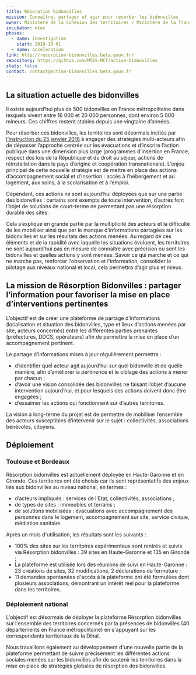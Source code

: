 ```yaml
---
title: Résorption bidonvilles
mission: Connaître, partager et agir pour résorber les bidonvilles
owner: Ministère de la Cohésion des territoires / Ministère de la Transition écologique et solidaire
incubator: mtes
phases:
  - name: investigation
    start: 2018-10-01
  - name: acceleration
link: http://resorption-bidonvilles.beta.gouv.fr/
repository: https://github.com/MTES-MCT/action-bidonvilles
stats: false
contact: contact@action-bidonvilles.beta.gouv.fr
---
```


## La situation actuelle des bidonvilles

Il existe aujourd’hui plus de 500 bidonvilles en France métropolitaine dans lesquels vivent entre 16 000 et 20 000 personnes, dont environ 5 000 mineurs. Ces chiffres restent stables depuis une vingtaine d’années.

Pour résorber ces bidonvilles, les territoires sont désormais incités par [l’instruction du 25 janvier 2018](https://www.gouvernement.fr/sites/default/files/contenu/piece-jointe/2018/06/circulaire_du_25_janvier_2018.pdf) à engager des stratégies multi-acteurs afin de dépasser l’approche centrée sur les évacuations et d’inscrire l’action publique dans une dimension plus large (programmes d’insertion en France, respect des lois de la République et du droit au séjour, actions de réinstallation dans le pays d’origine et coopération transnationale). L’enjeu principal de cette nouvelle stratégie est de mettre en place des actions d’accompagnement social et d’insertion : accès à l’hébergement et au logement, aux soins, à la scolarisation et à l’emploi.

Cependant, ces actions ne sont aujourd’hui déployées que sur une partie des bidonvilles : certains sont exempts de toute intervention, d’autres font l’objet de solutions de court-terme ne permettant pas une résorption durable des sites.

Cela s’explique en grande partie par la multiplicité des acteurs et la difficulté de les mobiliser ainsi que par le manque d’informations partagées sur les bidonvilles et sur les résultats des actions menées. Au regard de ces éléments et de la rapidité avec laquelle les situations évoluent, les territoires ne sont aujourd’hui pas en mesure de connaître avec précision où sont les bidonvilles et quelles actions y sont menées. Savoir ce qui marche et ce qui ne marche pas, renforcer l'observation et l'information, consolider le pilotage aux niveaux national et local, cela permettra d’agir plus et mieux.

## La mission de Résorption Bidonvilles : partager l’information pour favoriser la mise en place d’interventions pertinentes

L’objectif est de créer une plateforme de partage d’informations (localisation et situation des bidonvilles, type et lieux d’actions menées par site, acteurs concernés) entre les différentes parties prenantes (préfectures, DDCS, opérateurs) afin de permettre la mise en place d’un accompagnement pertinent.

Le partage d’informations mises à jour régulièrement permettra :
- d’identifier quel acteur agit aujourd’hui sur quel bidonville et de quelle manière, afin d’améliorer la pertinence et le ciblage des actions à mener par chacun ;
- d’avoir une vision consolidée des bidonvilles ne faisant l’objet d’aucune intervention aujourd’hui, et pour lesquels des actions doivent donc être engagées ;
- d’essaimer les actions qui fonctionnent sur d’autres territoires.

La vision à long-terme du projet est de permettre de mobiliser l’ensemble des acteurs susceptibles d’intervenir sur le sujet : collectivités, associations bénévoles, citoyens.

## Déploiement

### Toulouse et Bordeaux

Résorption bidonvilles est actuellement déployée en Haute-Garonne et en Gironde. Ces territoires ont été choisis car ils sont représentatifs des enjeux liés aux bidonvilles au niveau national, en termes :
- d’acteurs impliqués : services de l’Etat, collectivités, associations ;
- de types de sites : immeubles et terrains ;
- de solutions mobilisées : évacuations avec accompagnement des personnes dans le logement, accompagnement sur site, service civique, médiation sanitaire.

Après un mois d'utilisation, les résultats sont les suivants :
- 100% des sites sur les territoires expérimentaux sont rentrés et suivis via Résorption bidonvilles : 39 sites en Haute-Garonne et 135 en Gironde ;
- La plateforme est utilisée lors des réunions de suivi en Haute-Garonne : 23 créations de sites, 32 modifications, 2 déclarations de fermeture ;
- 11 demandes spontanées d'accès à la plateforme ont été formulées dont plusieurs associations, démontrant un intérêt réel pour la plateforme dans les territoires.

### Déploiement national

L'objectif est désormais de déployer la plateforme Résorption bidonvilles sur l'ensemble des territoires concernés par la présences de bidonvilles (40 départements en France métropolitaine) en s'appuyant sur les correspondants territoriaux de la Dihal.

Nous travaillons également au développement d'une nouvelle partie de la plateforme permettant de suivre précisément les différentes actions sociales menées sur les bidonvilles afin de soutenir les territoires dans la mise en place de stratégies globales de résorption des bidonvilles.
